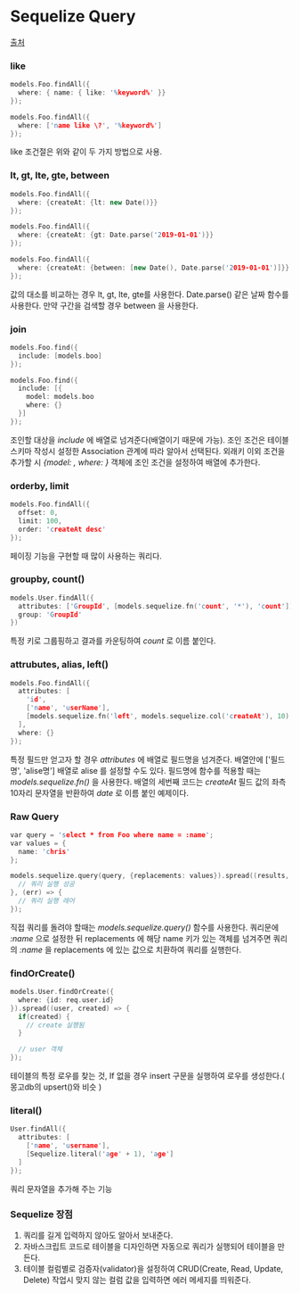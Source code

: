 # Sequelize Query
[출처](http://blog.jeonghwan.net/sequalize-%EC%BF%BC%EB%A6%AC/)


### like

```cpp
models.Foo.findAll({
  where: { name: { like: '%keyword%' }}
});

models.Foo.findAll({
  where: ['name like \?', '%keyword%']
});

```
like 조건절은 위와 같이 두 가지 방법으로 사용.


### lt, gt, lte, gte, between

```cpp
models.Foo.findAll({
  where: {createAt: {lt: new Date()}}
});

models.Foo.findAll({
  where: {createAt: {gt: Date.parse('2019-01-01')}}
});

models.Foo.findAll({
  where: {createAt: {between: [new Date(), Date.parse('2019-01-01')]}}
});
```

값의 대소를 비교하는 경우 lt, gt, lte, gte를 사용한다. Date.parse() 같은 날짜 함수를 사용한다.
만약 구간을 검색할 경우 between 을 사용한다.


### join

```cpp
models.Foo.find({
  include: [models.boo]
});

models.Foo.find({
  include: [{
    model: models.boo
    where: {}
  }]
});
```

조인할 대상을 *include* 에 배열로 넘겨준다(배열이기 때문에 가능).
조인 조건은 테이블 스키마 작성시 설정한 Association 관계에 따라 알아서 선택된다.
외래키 이외 조건을 추가할 시 *{model: , where: }* 객체에 조인 조건을 설정하여 배열에 추가한다.


### orderby, limit

```cpp
models.Foo.findAll({
  offset: 0,
  limit: 100,
  order: 'createAt desc'
});
```

페이징 기능을 구현할 때 많이 사용하는 쿼리다.


### groupby, count()

```cpp
models.User.findAll({
  attributes: ['GroupId', [models.sequelize.fn('count', '*'), 'count']],
  group: 'GroupId'
})
```

특정 키로 그룹핑하고 결과를 카운팅하여 *count* 로 이름 붙인다.


### attrubutes, alias, left()

```cpp
models.Foo.findAll({
  attributes: [
    'id',
    ['name', 'userName'],
    [models.sequelize.fn('left', models.sequelize.col('createAt'), 10), 'date'],
  ],
  where: {}
});
```

특정 필드만 얻고자 할 경우 *attributes* 에 배열로 필드명을 넘겨준다.
배열안에 ['필드명', 'alise명'] 배열로 alise 를 설정할 수도 있다. 필드명에 함수를 적용할 때는 *models.sequelize.fn()* 을 사용한다.
배열의 세번째 코드는 *createAt* 필드 값의 좌측 10자리 문자열을 반환하여 *date* 로 이름 붙인 예제이다.


### Raw Query

```cpp
var query = 'select * from Foo where name = :name';
var values = {
  name: 'chris'
};

models.sequelize.query(query, {replacements: values}).spread((results, metadata) => {
  // 쿼리 실행 성공
}, (err) => {
  // 쿼리 실행 레어
});
```

직접 쿼리를 돌려야 할때는 *models.sequelize.query()* 함수를 사용한다.
쿼리문에 *:name* 으로 설정한 뒤 replacements 에 해당 name 키가 있는 객체를 넘겨주면 쿼리의 *:name* 을 replacements 에 있는 값으로 치환하여 쿼리를 실행한다.


### findOrCreate()

```cpp
models.User.findOrCreate({
  where: {id: req.user.id}
}).spread((user, created) => {
  if(created) {
    // create 실행됨
  }

  // user 객체
});
```

테이블의 특정 로우를 찾는 것, If 없을 경우 insert 구문을 실행하여 로우를 생성한다.( 몽고db의 upsert()와 비슷 )


### literal()

```cpp
User.findAll({
  attributes: [
    ['name', 'username'],
    [Sequelize.literal('age' + 1), 'age']
  ]
});
```

쿼리 문자열을 추가해 주는 기능



### Sequelize 장점
  1. 쿼리를 길게 입력하지 않아도 알아서 보내준다.
  2. 자바스크립트 코드로 테이블을 디자인하면 자동으로 쿼리가 실행되어 테이블을 만든다.
  3. 테이블 컬럼별로 검증자(validator)을 설정하여 CRUD(Create, Read, Update, Delete) 작업시
     맞지 않는 컬럼 값을 입력하면 에러 메세지를 띄워준다.

